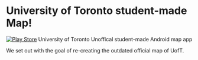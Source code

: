 # University of Toronto student-made Map!
[![Play Store](https://img.shields.io/badge/Google%20Play-T%20Map-green.svg)](https://play.google.com/store/apps/details?id=tech.edt.MapApp)
University of Toronto Unoffical student-made Android map app

We set out with the goal of re-creating the outdated official map of UofT.
